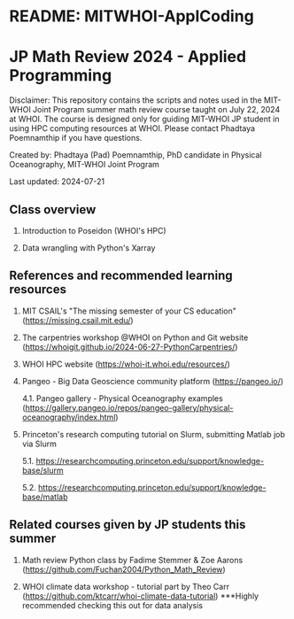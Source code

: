 # README: MITWHOI-ApplCoding

# JP Math Review 2024 - Applied Programming

Disclaimer: This repository contains the scripts and notes used in the MIT-WHOI Joint Program summer math review course taught on July 22, 2024 at WHOI. The course is designed only for guiding MIT-WHOI JP student in using HPC computing resources at WHOI. Please contact Phadtaya Poemnamthip if you have questions.

Created by: Phadtaya (Pad) Poemnamthip, PhD candidate in Physical Oceanography, MIT-WHOI Joint Program

Last updated: 2024-07-21

## Class overview

1. Introduction to Poseidon (WHOI's HPC)

2. Data wrangling with Python's Xarray

## References and recommended learning resources

1. MIT CSAIL's "The missing semester of your CS education" (https://missing.csail.mit.edu/)

2. The carpentries workshop @WHOI on Python and Git website (https://whoigit.github.io/2024-06-27-PythonCarpentries/)

3. WHOI HPC website (https://whoi-it.whoi.edu/resources/)

4. Pangeo - Big Data Geoscience community platform (https://pangeo.io/)

   4.1. Pangeo gallery - Physical Oceanography examples (https://gallery.pangeo.io/repos/pangeo-gallery/physical-oceanography/index.html) 

5. Princeton's research computing tutorial on Slurm, submitting Matlab job via Slurm

   5.1. https://researchcomputing.princeton.edu/support/knowledge-base/slurm

   5.2. https://researchcomputing.princeton.edu/support/knowledge-base/matlab

## Related courses given by JP students this summer

1. Math review Python class by Fadime Stemmer & Zoe Aarons (https://github.com/Fuchan2004/Python_Math_Review)

2. WHOI climate data workshop - tutorial part by Theo Carr (https://github.com/ktcarr/whoi-climate-data-tutorial) ***Highly recommended checking this out for data analysis

